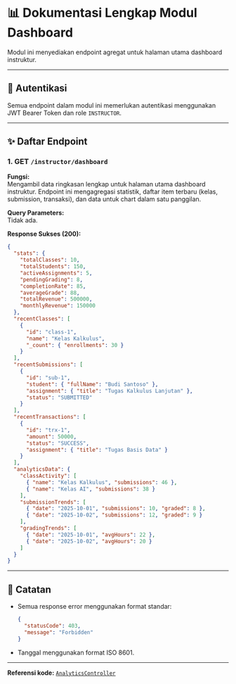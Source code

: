 # 📊 Dokumentasi Lengkap Modul Dashboard

Modul ini menyediakan endpoint agregat untuk halaman utama dashboard instruktur.

---

## 🔐 Autentikasi

Semua endpoint dalam modul ini memerlukan autentikasi menggunakan JWT Bearer Token dan role `INSTRUCTOR`.

---

## ✨ Daftar Endpoint

### 1. GET `/instructor/dashboard`

**Fungsi:**  
Mengambil data ringkasan lengkap untuk halaman utama dashboard instruktur. Endpoint ini mengagregasi statistik, daftar item terbaru (kelas, submission, transaksi), dan data untuk chart dalam satu panggilan.

**Query Parameters:**  
Tidak ada.

**Response Sukses (200):**

```json
{
  "stats": {
    "totalClasses": 10,
    "totalStudents": 150,
    "activeAssignments": 5,
    "pendingGrading": 8,
    "completionRate": 85,
    "averageGrade": 88,
    "totalRevenue": 500000,
    "monthlyRevenue": 150000
  },
  "recentClasses": [
    {
      "id": "class-1",
      "name": "Kelas Kalkulus",
      "_count": { "enrollments": 30 }
    }
  ],
  "recentSubmissions": [
    {
      "id": "sub-1",
      "student": { "fullName": "Budi Santoso" },
      "assignment": { "title": "Tugas Kalkulus Lanjutan" },
      "status": "SUBMITTED"
    }
  ],
  "recentTransactions": [
    {
      "id": "trx-1",
      "amount": 50000,
      "status": "SUCCESS",
      "assignment": { "title": "Tugas Basis Data" }
    }
  ],
  "analyticsData": {
    "classActivity": [
      { "name": "Kelas Kalkulus", "submissions": 46 },
      { "name": "Kelas AI", "submissions": 38 }
    ],
    "submissionTrends": [
      { "date": "2025-10-01", "submissions": 10, "graded": 8 },
      { "date": "2025-10-02", "submissions": 12, "graded": 9 }
    ],
    "gradingTrends": [
      { "date": "2025-10-01", "avgHours": 22 },
      { "date": "2025-10-02", "avgHours": 20 }
    ]
  }
}
```

---

## 📝 Catatan

- Semua response error menggunakan format standar:
  ```json
  {
    "statusCode": 403,
    "message": "Forbidden"
  }
  ```
- Tanggal menggunakan format ISO 8601.

---

**Referensi kode:** [`AnalyticsController`](src/analytics/analytics.controller.ts)
